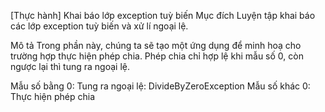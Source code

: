 [Thực hành] Khai báo lớp exception tuỳ biến
Mục đích
Luyện tập khai báo các lớp exception tuỳ biến và xử lí ngoại lệ.

Mô tả
Trong phần này, chúng ta sẽ tạo một ứng dụng để minh hoạ cho trường hợp thực hiện phép chia. Phép chia chỉ hợp lệ khi mẫu số  0, còn ngược lại thì tung ra ngoại lệ.

Mẫu số bằng 0: Tung ra ngoại lệ: DivideByZeroException
Mẫu số khác 0: Thực hiện phép chia
